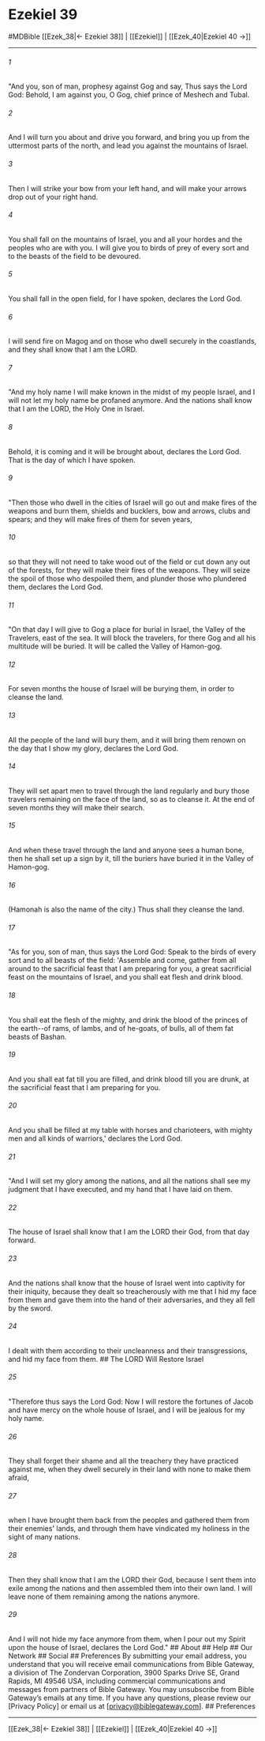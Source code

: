 # Ezekiel 39
#MDBible
[[Ezek_38|← Ezekiel 38]] | [[Ezekiel]] | [[Ezek_40|Ezekiel 40 →]]

***


###### 1 
"And you, son of man, prophesy against Gog and say, Thus says the Lord God: Behold, I am against you, O Gog, chief prince of Meshech and Tubal. 

###### 2 
And I will turn you about and drive you forward, and bring you up from the uttermost parts of the north, and lead you against the mountains of Israel. 

###### 3 
Then I will strike your bow from your left hand, and will make your arrows drop out of your right hand. 

###### 4 
You shall fall on the mountains of Israel, you and all your hordes and the peoples who are with you. I will give you to birds of prey of every sort and to the beasts of the field to be devoured. 

###### 5 
You shall fall in the open field, for I have spoken, declares the Lord God. 

###### 6 
I will send fire on Magog and on those who dwell securely in the coastlands, and they shall know that I am the LORD. 

###### 7 
"And my holy name I will make known in the midst of my people Israel, and I will not let my holy name be profaned anymore. And the nations shall know that I am the LORD, the Holy One in Israel. 

###### 8 
Behold, it is coming and it will be brought about, declares the Lord God. That is the day of which I have spoken. 

###### 9 
"Then those who dwell in the cities of Israel will go out and make fires of the weapons and burn them, shields and bucklers, bow and arrows, clubs and spears; and they will make fires of them for seven years, 

###### 10 
so that they will not need to take wood out of the field or cut down any out of the forests, for they will make their fires of the weapons. They will seize the spoil of those who despoiled them, and plunder those who plundered them, declares the Lord God. 

###### 11 
"On that day I will give to Gog a place for burial in Israel, the Valley of the Travelers, east of the sea. It will block the travelers, for there Gog and all his multitude will be buried. It will be called the Valley of Hamon-gog. 

###### 12 
For seven months the house of Israel will be burying them, in order to cleanse the land. 

###### 13 
All the people of the land will bury them, and it will bring them renown on the day that I show my glory, declares the Lord God. 

###### 14 
They will set apart men to travel through the land regularly and bury those travelers remaining on the face of the land, so as to cleanse it. At the end of seven months they will make their search. 

###### 15 
And when these travel through the land and anyone sees a human bone, then he shall set up a sign by it, till the buriers have buried it in the Valley of Hamon-gog. 

###### 16 
(Hamonah is also the name of the city.) Thus shall they cleanse the land. 

###### 17 
"As for you, son of man, thus says the Lord God: Speak to the birds of every sort and to all beasts of the field: 'Assemble and come, gather from all around to the sacrificial feast that I am preparing for you, a great sacrificial feast on the mountains of Israel, and you shall eat flesh and drink blood. 

###### 18 
You shall eat the flesh of the mighty, and drink the blood of the princes of the earth--of rams, of lambs, and of he-goats, of bulls, all of them fat beasts of Bashan. 

###### 19 
And you shall eat fat till you are filled, and drink blood till you are drunk, at the sacrificial feast that I am preparing for you. 

###### 20 
And you shall be filled at my table with horses and charioteers, with mighty men and all kinds of warriors,' declares the Lord God. 

###### 21 
"And I will set my glory among the nations, and all the nations shall see my judgment that I have executed, and my hand that I have laid on them. 

###### 22 
The house of Israel shall know that I am the LORD their God, from that day forward. 

###### 23 
And the nations shall know that the house of Israel went into captivity for their iniquity, because they dealt so treacherously with me that I hid my face from them and gave them into the hand of their adversaries, and they all fell by the sword. 

###### 24 
I dealt with them according to their uncleanness and their transgressions, and hid my face from them. ## The LORD Will Restore Israel 

###### 25 
"Therefore thus says the Lord God: Now I will restore the fortunes of Jacob and have mercy on the whole house of Israel, and I will be jealous for my holy name. 

###### 26 
They shall forget their shame and all the treachery they have practiced against me, when they dwell securely in their land with none to make them afraid, 

###### 27 
when I have brought them back from the peoples and gathered them from their enemies' lands, and through them have vindicated my holiness in the sight of many nations. 

###### 28 
Then they shall know that I am the LORD their God, because I sent them into exile among the nations and then assembled them into their own land. I will leave none of them remaining among the nations anymore. 

###### 29 
And I will not hide my face anymore from them, when I pour out my Spirit upon the house of Israel, declares the Lord God." ## About ## Help ## Our Network ## Social ## Preferences By submitting your email address, you understand that you will receive email communications from Bible Gateway, a division of The Zondervan Corporation, 3900 Sparks Drive SE, Grand Rapids, MI 49546 USA, including commercial communications and messages from partners of Bible Gateway. You may unsubscribe from Bible Gateway&rsquo;s emails at any time. If you have any questions, please review our [Privacy Policy] or email us at [privacy@biblegateway.com]. ## Preferences

***

[[Ezek_38|← Ezekiel 38]] | [[Ezekiel]] | [[Ezek_40|Ezekiel 40 →]]
